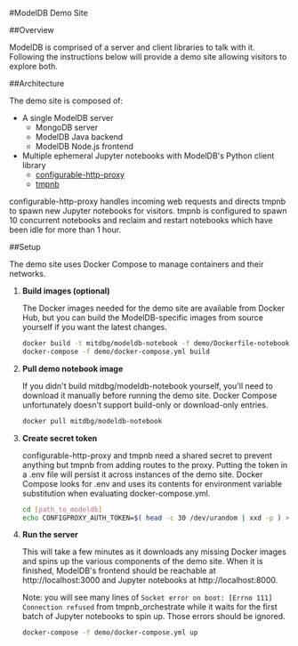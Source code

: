 #ModelDB Demo Site

##Overview

ModelDB is comprised of a server and client libraries to talk with it. Following the instructions below will provide a demo site allowing visitors to explore both.

##Architecture

The demo site is composed of:

- A single ModelDB server
    - MongoDB server
    - ModelDB Java backend
    - ModelDB Node.js frontend
- Multiple ephemeral Jupyter notebooks with ModelDB's Python client library
    - [configurable-http-proxy](https://github.com/jupyterhub/configurable-http-proxy)
    - [tmpnb](https://github.com/jupyter/tmpnb)

configurable-http-proxy handles incoming web requests and directs tmpnb to spawn new Jupyter notebooks for visitors. tmpnb is configured to spawn 10 concurrent notebooks and reclaim and restart notebooks which have been idle for more than 1 hour.

##Setup

The demo site uses Docker Compose to manage containers and their networks.

1. **Build images (optional)**

    The Docker images needed for the demo site are available from Docker Hub, but you can build the ModelDB-specific images from source yourself if you want the latest changes.

    ```bash
    docker build -t mitdbg/modeldb-notebook -f demo/Dockerfile-notebook .
    docker-compose -f demo/docker-compose.yml build
    ```

2. **Pull demo notebook image**

    If you didn't build mitdbg/modeldb-notebook yourself, you'll need to download it manually before running the demo site. Docker Compose unfortunately doesn't support build-only or download-only entries.

    ```bash
    docker pull mitdbg/modeldb-notebook
    ```

3. **Create secret token**

    configurable-http-proxy and tmpnb need a shared secret to prevent anything but tmpnb from adding routes to the proxy. Putting the token in a .env file will persist it across instances of the demo site. Docker Compose looks for .env and uses its contents for environment variable substitution when evaluating docker-compose.yml.

    ```bash
    cd [path_to_modeldb]
    echo CONFIGPROXY_AUTH_TOKEN=$( head -c 30 /dev/urandom | xxd -p ) > .env
    ```

4. **Run the server**

    This will take a few minutes as it downloads any missing Docker images and spins up the various components of the demo site. When it is finished, ModelDB's frontend should be reachable at http://localhost:3000 and Jupyter notebooks at http://localhost:8000.

    Note: you will see many lines of `Socket error on boot: [Errno 111] Connection refused` from tmpnb_orchestrate while it waits for the first batch of Jupyter notebooks to spin up. Those errors should be ignored.

    ```bash
    docker-compose -f demo/docker-compose.yml up
    ```
